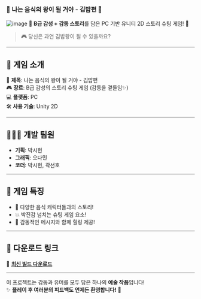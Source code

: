 ### 🌟 **나는 음식의 왕이 될 거야 - 김밥편** 🌟  
![image](https://github.com/user-attachments/assets/20c85de4-2d33-47ca-bec3-6c2844e6c637)
🥢 **B급 감성 + 감동 스토리**를 담은 PC 기반 유니티 2D 스토리 슈팅 게임! 🍣  
> 🎮 당신은 과연 김밥왕이 될 수 있을까요?
> 

---

## 📝 **게임 소개**  
🎯 **제목**: 나는 음식의 왕이 될 거야 - 김밥편  
🎮 **장르**: B급 감성의 스토리 슈팅 게임 (감동을 곁들임✨)  
💻 **플랫폼**: PC  
🛠 **사용 기술**: Unity 2D  

---

## 👩🏻‍💻 **개발 팀원**  
- **기획**: 박시현  
- **그래픽**: 오다민  
- **코더**: 박시현, 곽선호

---

## 📌 **게임 특징**  
- 🥗 다양한 음식 캐릭터들과의 스토리!  
- 💥 박진감 넘치는 슈팅 게임 요소!  
- 🫶 감동적인 메시지와 함께 힐링 제공!  

---

## 📂 **다운로드 링크**  
🎯 **[최신 빌드 다운로드](https://drive.google.com/drive/folders/1fbZ8WABGHzc1fk2tmpAJEwYXRHLCZWiW)**  



---

이 프로젝트는 감동과 유머를 모두 담은 하나의 **예술 작품**입니다!  
✨ **플레이 후 여러분의 피드백도 언제든 환영합니다!** 🥰 


